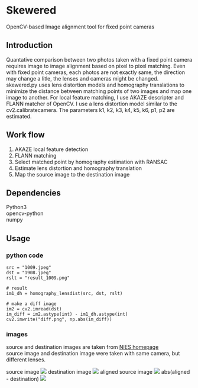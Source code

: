 # Skewered
OpenCV-based Image alignment tool for fixed point cameras
## Introduction
Quantative comparison between two photos taken with a fixed point camera requires image to image alignment based on pixel to pixel matching. Even with fixed point cameras, each photos are not exactly same, the direction may change a litle, the lenses and cameras might be changed.  
skewered.py uses lens distortion models and homography translations to minimize the distance between matching points of two images and map one image to another. For local feature matching, I use AKAZE descripter and FLANN matcher of OpenCV. I use a lens distortion model similar to the cv2.calibratecamera. The parameters k1, k2, k3, k4, k5, k6, p1, p2 are estimated.

## Work flow
1. AKAZE local feature detection
2. FLANN matching
3. Select matched point by homography estimation with RANSAC
4. Estimate lens distortion and homography translation
5. Map the source image to the destination image 

## Dependencies
Python3  
opencv-python  
numpy

## Usage
### python code
```
src = "1009.jpeg"
dst = "1908.jpeg"
rslt = "result_1009.png"

# result
im1_dh = homography_lensdist(src, dst, rslt)

# make a diff image
im2 = cv2.imread(dst)
im_diff = im2.astype(int) - im1_dh.astype(int)
cv2.imwrite("diff.png", np.abs(im_diff))
```
### images
source and destination images are taken from [NIES homepage](http://db.cger.nies.go.jp/gem/ja/mountain/station.html?id=2)  
source image and destination image were taken with same camera, but different lenses.

source image
![](1009.jpeg)
destination image
![](1908.jpeg)
aligned source image
![](result_1009.png)
abs(aligned - destination)
![](diff.png)